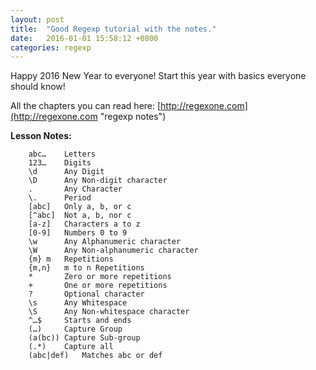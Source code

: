 ```yaml
---
layout: post
title:  "Good Regexp tutorial with the notes."
date:   2016-01-01 15:58:12 +0800
categories: regexp
---
```


Happy 2016 New Year to everyone! Start this year with basics everyone should know!

All the chapters you can read here: [http://regexone.com](http://regexone.com "regexp notes") 

**Lesson Notes:**

        abc…    Letters
        123…    Digits
        \d	    Any Digit
        \D	    Any Non-digit character
        .	    Any Character
        \.	    Period
        [abc]   Only a, b, or c
        [^abc]  Not a, b, nor c
        [a-z]   Characters a to z
        [0-9]   Numbers 0 to 9
        \w	    Any Alphanumeric character
        \W	    Any Non-alphanumeric character
        {m}	m   Repetitions
        {m,n}   m to n Repetitions
        *	    Zero or more repetitions
        +	    One or more repetitions
        ?	    Optional character
        \s	    Any Whitespace
        \S	    Any Non-whitespace character
        ^…$	    Starts and ends
        (…)	    Capture Group
        (a(bc)) Capture Sub-group
        (.*)    Capture all
        (abc|def)   Matches abc or def



